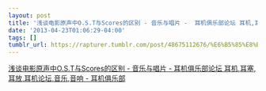 ```yaml
---
layout: post
title: '浅谈电影原声中O.S.T与Scores的区别 - 音乐与唱片 -  耳机俱乐部论坛 耳机,耳塞,耳放,耳机论坛,音乐,音响 - 耳机俱乐部 '
date: '2013-04-23T01:06:29-04:00'
tags: []
tumblr_url: https://rapturer.tumblr.com/post/48675112676/%E6%B5%85%E8%B0%88%E7%94%B5%E5%BD%B1%E5%8E%9F%E5%A3%B0%E4%B8%ADost%E4%B8%8Escores%E7%9A%84%E5%8C%BA%E5%88%AB-%E9%9F%B3%E4%B9%90%E4%B8%8E%E5%94%B1%E7%89%87-%E8%80%B3%E6%9C%BA%E4%BF%B1%E4%B9%90%E9%83%A8%E8%AE%BA%E5%9D%9B
---
```

[浅谈电影原声中O.S.T与Scores的区别 - 音乐与唱片 - 耳机俱乐部论坛 耳机,耳塞,耳放,耳机论坛,音乐,音响 - 耳机俱乐部](http://bbs.headphoneclub.com/thread-72798-1-25.html)  

